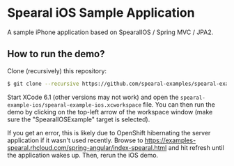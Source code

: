 Spearal iOS Sample Application
==============================

A sample iPhone application based on SpearalIOS / Spring MVC / JPA2.

## How to run the demo?

Clone (recursively) this repository:

````bash
$ git clone --recursive https://github.com/spearal-examples/spearal-example-ios.git
````

Start XCode 6.1 (other versions may not work) and open the `spearal-example-ios/spearal-example-ios.xcworkspace` file. You can then run the demo by clicking on the top-left arrow of the workspace window (make sure the "SpearalIOSExample" target is selected).

If you get an error, this is likely due to OpenShift hibernating the server application if it wasn't used recently. Browse to https://examples-spearal.rhcloud.com/spring-angular/index-spearal.html and hit refresh until the application wakes up. Then, rerun the iOS demo.
